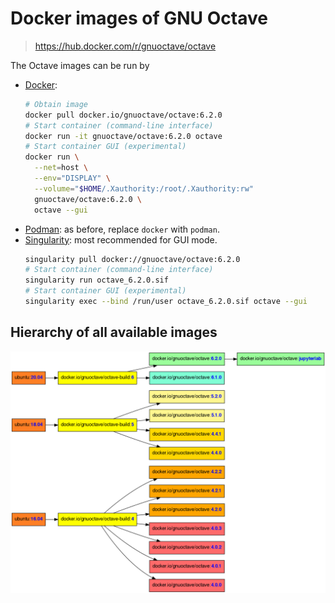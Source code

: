 # Docker images of GNU Octave

> https://hub.docker.com/r/gnuoctave/octave

The Octave images can be run by
- [Docker](https://www.docker.com/):
  ```sh
  # Obtain image
  docker pull docker.io/gnuoctave/octave:6.2.0
  # Start container (command-line interface)
  docker run -it gnuoctave/octave:6.2.0 octave
  # Start container GUI (experimental)
  docker run \
    --net=host \
    --env="DISPLAY" \
    --volume="$HOME/.Xauthority:/root/.Xauthority:rw"
    gnuoctave/octave:6.2.0 \
    octave --gui
  ```
- [Podman](https://podman.io/): as before, replace `docker` with `podman`.
- [Singularity](https://sylabs.io/singularity/): most recommended for GUI mode.
  ```sh
  singularity pull docker://gnuoctave/octave:6.2.0
  # Start container (command-line interface)
  singularity run octave_6.2.0.sif
  # Start container GUI (experimental)
  singularity exec --bind /run/user octave_6.2.0.sif octave --gui
  ```

## Hierarchy of all available images

![Image hierarchy.](doc/docker_image_hierachy.png)
